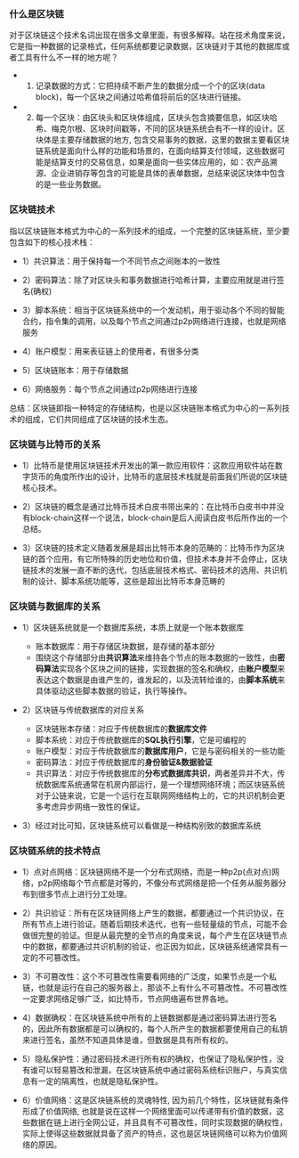### 什么是区块链

对于区块链这个技术名词出现在很多文章里面，有很多解释。站在技术角度来说，它是指一种数据的记录格式，任何系统都要记录数据，区块链对于其他的数据库或者工具有什么不一样的地方呢？

- 1) 记录数据的方式：它把持续不断产生的数据分成一个个的区块(data block)，每一个区块之间通过哈希值将前后的区块进行链接。

- 2) 每一个区块：由区块头和区块体组成，区块头包含摘要信息，如区块哈希、梅克尔根、区块时间戳等，不同的区块链系统会有不一样的设计。区块体是主要存储数据的地方, 包含交易事务的数据，这里的数据主要看区块链系统是面向什么样的功能和场景的，在面向结算支付领域，这些数据可能是结算支付的交易信息，如果是面向一些实体应用的，如：农产品溯源、企业进销存等包含的可能是具体的表单数据，总结来说区块体中包含的是一些业务数据。

### 区块链技术

指以区块链账本格式为中心的一系列技术的组成，一个完整的区块链系统，至少要包含如下的核心技术栈：

- 1）共识算法：用于保持每一个不同节点之间账本的一致性

- 2）密码算法：除了对区块头和事务数据进行哈希计算，主要应用就是进行签名(确权)

- 3）脚本系统：相当于区块链系统中的一个发动机，用于驱动各个不同的智能合约，指令集的调用，以及每个节点之间通过p2p网络进行连接，也就是网络服务

- 4）账户模型：用来表征链上的使用者，有很多分类

- 5）区块链账本：用于存储数据

- 6）网络服务：每个节点之间通过p2p网络进行连接

总结：区块链即指一种特定的存储结构，也是以区块链账本格式为中心的一系列技术的组成，它们共同组成了区块链的技术生态。

### 区块链与比特币的关系

- 1）比特币是使用区块链技术开发出的第一款应用软件：这款应用软件站在数字货币的角度所作出的设计，比特币的底层技术栈就是前面我们所说的区块链核心技术。

- 2）区块链的概念是通过比特币技术白皮书带出来的：在比特币白皮书中并没有block-chain这样一个说法，block-chain是后人阅读白皮书后所作出的一个总结。

- 3）区块链的技术定义随着发展是超出比特币本身的范畴的：比特币作为区块链的首个应用，有它所特殊的历史地位和价值，但技术本身并不会停止，区块链技术的发展一直不断的迭代，包括底层技术格式、密码技术的选用、共识机制的设计、脚本系统功能等，这些是超出比特币本身范畴的

### 区块链与数据库的关系

- 1）区块链系统就是一个数据库系统，本质上就是一个账本数据库
    * 账本数据库：用于存储区块数据，是存储的基本部分
    * 围绕这个存储部分由**共识算法**来维持各个节点的账本数据的一致性，由**密码算法**实现各个区块之间的链接，实现数据的签名和确权，由**账户模型**来表达这个数据是由谁产生的，谁发起的，以及流转给谁的，由**脚本系统**来具体驱动这些脚本数据的验证，执行等操作。

- 2）区块链与传统数据库的对应关系
    * 区块链账本存储：对应于传统数据库的**数据库文件**
    * 脚本系统：对应于传统数据库的**SQL执行引擎**，它是可编程的
    * 账户模型：对应于传统数据库的**数据库用户**，它是与密码相关的一些功能
    * 密码算法：对应于传统数据库的**身份验证&数据验证**
    * 共识算法：对应于传统数据库的**分布式数据库共识**，两者差异并不大，传统数据库系统通常在机房内部运行，是一个理想网络环境；而区块链系统对于公链来说，它是一个运行在互联网网络结构上的，它的共识机制会更多考虑异步网络一致性的保证。

- 3）经过对比可知，区块链系统可以看做是一种结构别致的数据库系统

### 区块链系统的技术特点

- 1）点对点网络：区块链网络不是一个分布式网络，而是一种p2p(点对点)网络，p2p网络每个节点都是对等的，不像分布式网络是把一个任务从服务器分布到很多节点上进行分工处理。

- 2）共识验证：所有在区块链网络上产生的数据，都要通过一个共识协议，在所有节点上进行验证。随着后期技术迭代，也有一些轻量级的节点，可能不会做很完整的验证。但是从最完整的全节点的角度来说，每个产生在区块链节点中的数据，都要通过共识机制的验证，也正因为如此，区块链系统通常具有一定的不可篡改性。

- 3）不可篡改性：这个不可篡改性需要看网络的广泛度，如果节点是一个私链，也就是运行在自己的服务器上，那谈不上有什么不可篡改性。不可篡改性一定要求网络足够广泛，如比特币，节点网络遍布世界各地。

- 4）数据确权：在区块链系统中所有的上链数据都是通过密码算法进行签名的，因此所有数据都是可以确权的，每个人所产生的数据都要使用自己的私钥来进行签名，虽然不知道具体是谁，但数据是具有所有权的。

- 5）隐私保护性：通过密码技术进行所有权的确权，也保证了隐私保护性，没有谁可以轻易篡改和泄漏，在区块链系统中通过密码系统标识账户，与真实信息有一定的隔离性，也就是隐私保护性。

- 6）价值网络：这是区块链系统的灵魂特性, 因为前几个特性，区块链就有条件形成了价值网络, 也就是说在这样一个网络里面可以传递带有价值的数据，这些数据在链上进行全网公证，并且具有不可篡改性，同时实现数据的确权性，实际上使得这些数据就具备了资产的特点，这也是区块链网络可以称为价值网络的原因。
